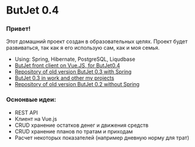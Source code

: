 # ButJet 0.4

###  Привет!
Этот домашний проект создан в образовательных целях. 
Проект будет развиваться, так как я его использую сам, как и моя семья.

* Using: Spring, Hibernate, PostgreSQL, Liqudbase
* [ButJet front client on Vue.JS, for ButJet0.4](https://github.com/vapima/butjetvue)
* [Repository of old version ButJet 0.3 with Spring](https://github.com/vapima/butjet-0.3)
* [ButJet 0.3 in work and other my projects](http://vapima.ru)
* [Repository of old version ButJet 0.2 without Spring](https://github.com/vapima/butjet-0.2)

### Оснонвые идеи:
* REST API
* Клиент на Vue.js
* CRUD хранение остатков денег и движения средств
* CRUD хранение планов по тратам и приходам
* Расчет некоторых показателей (например дневную норму для трат)


